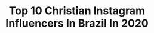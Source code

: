 ---
title: Top 10 Christian Instagram Influencers In Brazil In 2020
description: Identify the most popular Instagram accounts on inBeat.
platform: Instagram
profiles:
  - username: "jonas.christian"
    fullname: >-
      christian
    location: "Brazil"
    followers: 16142
    engagement: 423
    commentsToLikes: 0.049021
    avatar: "https://scontent-lhr8-1.cdninstagram.com/v/t51.2885-19/s320x320/89733134_161034174925767_8418647241786392576_n.jpg?_nc_ht=scontent-lhr8-1.cdninstagram.com&_nc_ohc=DcWnc2uZyhQAX-1bzAI&oh=e640ab007f78391e3a5912fa21b3b670&oe=5EB9B0F5"
    verified: false
    hashtags: "#xvdaminhairm"
  - username: "andressa_dangelo"
    fullname: >-
      Andressa D’Angelo Ruiv@
    location: "Brazil"
    followers: 14275
    engagement: 695
    commentsToLikes: 0.028416
    avatar: "https://scontent-nrt1-1.cdninstagram.com/v/t51.2885-19/s320x320/84324905_563993611179810_6304786345831170048_n.jpg?_nc_ht=scontent-nrt1-1.cdninstagram.com&_nc_ohc=TFinvkf-pZUAX8NKaqi&oh=763bb9f55984ea3196a87a4f9be4ec25&oe=5E910388"
    verified: false
    hashtags: "#nike, #ruivice, #cabelogrande, #ruivasdobrasil"
  - username: "gibranmarten"
    fullname: >-
      Gibran Marten
    location: "Brazil"
    followers: 79488
    engagement: 254
    commentsToLikes: 0.021616
    avatar: "https://scontent-lhr8-1.cdninstagram.com/v/t51.2885-19/s320x320/88321181_783029835552713_784883944536408064_n.jpg?_nc_ht=scontent-lhr8-1.cdninstagram.com&_nc_ohc=CcGqV5acdkYAX_ns9MN&oh=9d79e749760d3d100a7344625a2528c9&oe=5EBD297A"
    verified: false
    hashtags: "#staydirumah, #corona, #untiltomorrow, #prayfortheworld"
  - username: "natanschulte"
    fullname: >-
      Natan Schulte #Russo
    location: "Brazil"
    followers: 18849
    engagement: 509
    commentsToLikes: 0.054622
    avatar: "https://scontent-lga3-1.cdninstagram.com/v/t51.2885-19/s320x320/47690563_1957374561237682_8534129064015822848_n.jpg?_nc_ht=scontent-lga3-1.cdninstagram.com&_nc_ohc=I9ar2Yx3WhIAX_bsuGv&oh=00f159b5b38c8f4627c036ea32025da0&oe=5EBA7F57"
    verified: true
    hashtags: "#countdown, #miketyson, #concentration, #dream"
  - username: "vanessinhapereira_"
    fullname: >-
      VANESSA P. RIBEIRO 🐎🐮💕
    location: "Brazil"
    followers: 3754
    engagement: 1877
    commentsToLikes: 0.042632
    avatar: "https://instagram.fbkk14-1.fna.fbcdn.net/v/t51.2885-19/s320x320/77412811_595587761190625_5469530238868258816_n.jpg?_nc_ht=instagram.fbkk14-1.fna.fbcdn.net&_nc_ohc=O5mmdVO6a3gAX8G8_yn&oh=d24127d0be73c42fceff042d15c80d2e&oe=5E9348D1"
    verified: false
    hashtags: "#medieval, #parauapebas, #igersfrance, #fairyfort"
  - username: "pamela_oficial_divulga_geral"
    fullname: >-
      Pamela_oficial_divulga_geral✨💎
    location: "Brazil"
    followers: 17750
    engagement: 800
    commentsToLikes: 0.476680
    avatar: "https://scontent-gmp1-1.cdninstagram.com/v/t51.2885-19/s320x320/88257528_215136222873188_5926506615904665600_n.jpg?_nc_ht=scontent-gmp1-1.cdninstagram.com&_nc_ohc=USPRBuhLqjcAX_GJAYh&oh=8021354616f0cf372132358d63db9cae&oe=5E9C8BEE"
    verified: false
    hashtags: "#chuvadeamor, #sdv, #chuvadelikes, #instachile"
  - username: "gael"
    fullname: >-
      GAEL
    location: "Brazil"
    followers: 1953207
    engagement: 1674
    commentsToLikes: 0.005327
    avatar: "https://scontent-lht6-1.cdninstagram.com/v/t51.2885-19/s320x320/89472049_3074057455959820_3188546607737995264_n.jpg?_nc_ht=scontent-lht6-1.cdninstagram.com&_nc_ohc=27S89d-ar64AX9Yc3lQ&oh=63dc9ddd263f673fa0fc9ff721d12af7&oe=5EBC6C55"
    verified: true
    hashtags: "#chateado, #chicco, #chiccobrasil, #bbb20"
  - username: "evenybraga"
    fullname: >-
      E V E N Y  B R A G A®
    location: "Brazil"
    followers: 69816
    engagement: 215
    commentsToLikes: 0.079567
    avatar: "https://scontent-lhr8-1.cdninstagram.com/v/t51.2885-19/s320x320/74529554_539019960163123_1047233311618891776_n.jpg?_nc_ht=scontent-lhr8-1.cdninstagram.com&_nc_ohc=hNqzw7jZpuoAX9N78M6&oh=0d4c5e466300233e996b8e42ce64d61d&oe=5EB91898"
    verified: true
    hashtags: "#gratid, #ele, #evenybraga, #palavracantada"
  - username: "carolgarciapr"
    fullname: >-
      Carol G.
    location: "Brazil"
    followers: 33293
    engagement: 1333
    commentsToLikes: 0.010419
    avatar: "https://scontent-lhr8-1.cdninstagram.com/v/t51.2885-19/s320x320/67889506_710360372743244_2030538397268836352_n.jpg?_nc_ht=scontent-lhr8-1.cdninstagram.com&_nc_ohc=-yAAxYiot9AAX9-HUCm&oh=c066dcdc15184f150ea0ce7946f2b60f&oe=5EB9CEBD"
    verified: false
    hashtags: "#desenho, #commissionsopen, #digitalartist, #star"
  - username: "letylribeiro"
    fullname: >-
      LETÍCIA CHRISTIANELLI
    location: "Brazil"
    followers: 17897
    engagement: 206
    commentsToLikes: 0.238053
    avatar: "https://scontent-ssn1-1.cdninstagram.com/v/t51.2885-19/s320x320/53873467_1904855712974787_1010549858504802304_n.jpg?_nc_ht=scontent-ssn1-1.cdninstagram.com&_nc_ohc=JJEs6GVNGbAAX_JgkQC&oh=8b27962e847d60ef943f158af5ebab9f&oe=5E9B3AD3"
    verified: false
    hashtags: "#amordamamae, #confian, #positividade, #mamaebabona"
---